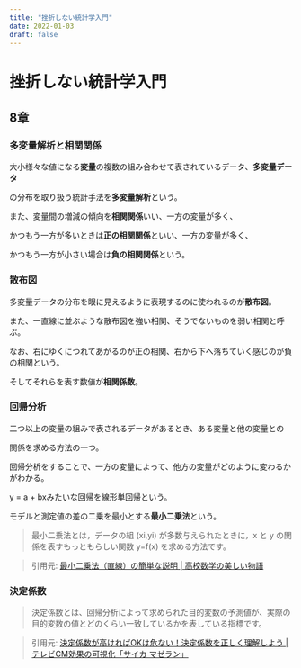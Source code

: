 ```yaml
---
title: "挫折しない統計学入門"
date: 2022-01-03
draft: false
---
```

# 挫折しない統計学入門



## 8章



### 多変量解析と相関関係



大小様々な値になる**変量**の複数の組み合わせて表されているデータ、**多変量データ**



の分布を取り扱う統計手法を**多変量解析**という。



また、変量間の増減の傾向を**相関関係**いい、一方の変量が多く、



かつもう一方が多いときは**正の相関関係**といい、一方の変量が多く、



かつもう一方が小さい場合は**負の相関関係**という。



### 散布図



多変量データの分布を眼に見えるように表現するのに使われるのが**散布図**。



また、一直線に並ぶような散布図を強い相関、そうでないものを弱い相関と呼ぶ。



なお、右にゆくにつれてあがるのが正の相関、右から下へ落ちていく感じのが負の相関という。



そしてそれらを表す数値が**相関係数**。



### 回帰分析



二つ以上の変量の組みで表されるデータがあるとき、ある変量と他の変量との



関係を求める方法の一つ。



回帰分析をすることで、一方の変量によって、他方の変量がどのように変わるかがわかる。



y = a + bxみたいな回帰を線形単回帰という。



モデルと測定値の差の二乗を最小とする**最小二乗法**という。



> 最小二乗法とは，データの組 (xi,yi) が多数与えられたときに，x と y の関係を表すもっともらしい関数 y=f(x) を求める方法です。



> 引用元: [最小二乗法（直線）の簡単な説明 | 高校数学の美しい物語](https://mathtrain.jp/leastsquares)



### 決定係数



> 決定係数とは、回帰分析によって求められた目的変数の予測値が、実際の目的変数の値とどのくらい一致しているかを表している指標です。



> 引用元: [決定係数が高ければOKは危ない！決定係数を正しく理解しよう | テレビCM効果の可視化「サイカ マゼラン」](https://xica.net/magellan/marketing-idea/stats/about-coefficient-of-determination/#:~:text=%E6%B1%BA%E5%AE%9A%E4%BF%82%E6%95%B0%E3%81%A8%E3%81%AF%E3%80%81%E5%9B%9E%E5%B8%B0,%E9%87%8D%E5%9B%9E%E5%B8%B0%E5%88%86%E6%9E%90%E3%81%8C%E3%81%82%E3%82%8A%E3%81%BE%E3%81%99%E3%80%82)
